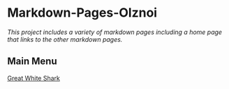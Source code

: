 # Markdown-Pages-Olznoi
*This project includes a variety of markdown pages including a home page that links to the other markdown pages.*

## Main Menu 

[Great White Shark](https://github.com/Tyler-olznoi/Markdown-Pages-Olznoi/GreatWhite.md)
